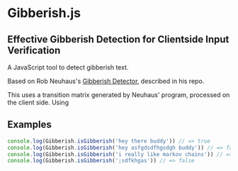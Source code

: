 # Gibberish.js 
## Effective Gibberish Detection for Clientside Input Verification
A JavaScript tool to detect gibberish text.

Based on Rob Neuhaus's [Gibberish Detector](https://github.com/rrenaud/Gibberish-Detector), described in his repo.

This uses a transition matrix generated by Neuhaus' program, processed on the client side. Using  

## Examples
```javascript
console.log(Gibberish.isGibberish('hey there buddy')) // => true
console.log(Gibberish.isGibberish('hey asfgdsdfhgsdgh buddy')) // => false
console.log(Gibberish.isGibberish('i really like markov chains')) // => true
console.log(Gibberish.isGibberish(';sdfkhgas')) // => false
```
